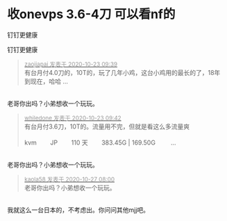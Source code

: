 # 收onevps 3.6-4刀 可以看nf的


钉钉更健康

钉钉更健康

<div class="quote"><blockquote><font size="2"><a href="https://www.hostloc.com/forum.php?mod=redirect&amp;goto=findpost&amp;pid=9339513&amp;ptid=756924" target="_blank"><font color="#999999">zaojiapai 发表于 2020-10-23 09:39</font></a></font><br />
有台月付4.0刀的，10T的，玩了几年小鸡，这台小鸡用的最长的了，18年到现在，哈哈 ...</blockquote></div><br />
老哥你出吗？小弟想收一个玩玩。

<div class="quote"><blockquote><font size="2"><a href="https://www.hostloc.com/forum.php?mod=redirect&amp;goto=findpost&amp;pid=9339535&amp;ptid=756924" target="_blank"><font color="#999999">whiledone 发表于 2020-10-23 09:42</font></a></font><br />
有台月付3.6刀，10T的。流量用不完，但就是看这么多流量爽<br />
<br />
kvm&nbsp; &nbsp; &nbsp; &nbsp; JP&nbsp; &nbsp; &nbsp; &nbsp; 110 天&nbsp; &nbsp; &nbsp; &nbsp; 383.45G | 169.50G&nbsp; &nbsp; &nbsp; &nbsp;&nbsp;&nbsp;...</blockquote></div><br />
老哥你出吗？小弟想收一个玩玩。

<div class="quote"><blockquote><font size="2"><a href="https://www.hostloc.com/forum.php?mod=redirect&amp;goto=findpost&amp;pid=9357140&amp;ptid=756924" target="_blank"><font color="#999999">kaola58 发表于 2020-10-27 08:00</font></a></font><br />
老哥你出吗？小弟想收一个玩玩。</blockquote></div><br />
我就这么一台日本的，不考虑出。你问问其他mjj吧。<br />

